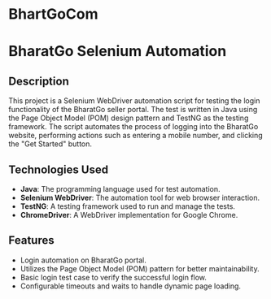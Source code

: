 # BhartGoCom
# BharatGo Selenium Automation

## Description
This project is a Selenium WebDriver automation script for testing the login functionality of the BharatGo seller portal. The test is written in Java using the Page Object Model (POM) design pattern and TestNG as the testing framework. The script automates the process of logging into the BharatGo website, performing actions such as entering a mobile number, and clicking the "Get Started" button.

## Technologies Used
- **Java**: The programming language used for test automation.
- **Selenium WebDriver**: The automation tool for web browser interaction.
- **TestNG**: A testing framework used to run and manage the tests.
- **ChromeDriver**: A WebDriver implementation for Google Chrome.

## Features
- Login automation on BharatGo portal.
- Utilizes the Page Object Model (POM) pattern for better maintainability.
- Basic login test case to verify the successful login flow.
- Configurable timeouts and waits to handle dynamic page loading.
